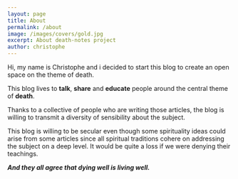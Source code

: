 ```yaml
---
layout: page
title: About
permalink: /about
image: /images/covers/gold.jpg
excerpt: About death-notes project
author: christophe
---
```

Hi, my name is Christophe and i decided to start this blog to create an open space on the theme of death.

This blog lives to **talk**, **share** and **educate** people around the central theme of **death**.

Thanks to a collective of people who are writing those articles, the blog is willing to transmit a diversity of sensibility about the subject.

This blog is willing to be secular even though some spirituality  ideas could arise from some articles since all spiritual traditions cohere on addressing the subject on a deep level. It would be quite a loss if we were denying their teachings.

***And they all agree that dying well is living well.***